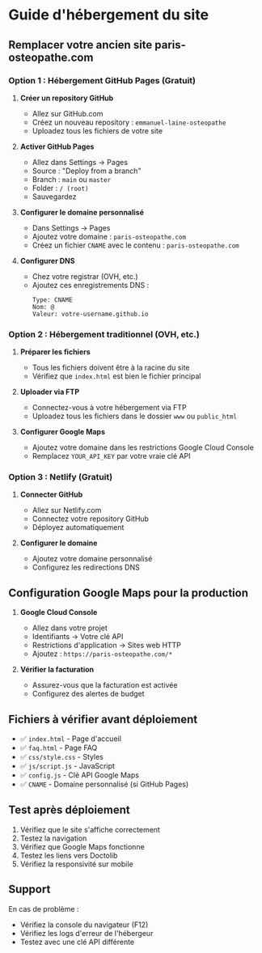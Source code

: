 # Guide d'hébergement du site

## Remplacer votre ancien site paris-osteopathe.com

### Option 1 : Hébergement GitHub Pages (Gratuit)

1. **Créer un repository GitHub**
   - Allez sur GitHub.com
   - Créez un nouveau repository : `emmanuel-laine-osteopathe`
   - Uploadez tous les fichiers de votre site

2. **Activer GitHub Pages**
   - Allez dans Settings → Pages
   - Source : "Deploy from a branch"
   - Branch : `main` ou `master`
   - Folder : `/ (root)`
   - Sauvegardez

3. **Configurer le domaine personnalisé**
   - Dans Settings → Pages
   - Ajoutez votre domaine : `paris-osteopathe.com`
   - Créez un fichier `CNAME` avec le contenu : `paris-osteopathe.com`

4. **Configurer DNS**
   - Chez votre registrar (OVH, etc.)
   - Ajoutez ces enregistrements DNS :
     ```
     Type: CNAME
     Nom: @
     Valeur: votre-username.github.io
     ```

### Option 2 : Hébergement traditionnel (OVH, etc.)

1. **Préparer les fichiers**
   - Tous les fichiers doivent être à la racine du site
   - Vérifiez que `index.html` est bien le fichier principal

2. **Uploader via FTP**
   - Connectez-vous à votre hébergement via FTP
   - Uploadez tous les fichiers dans le dossier `www` ou `public_html`

3. **Configurer Google Maps**
   - Ajoutez votre domaine dans les restrictions Google Cloud Console
   - Remplacez `YOUR_API_KEY` par votre vraie clé API

### Option 3 : Netlify (Gratuit)

1. **Connecter GitHub**
   - Allez sur Netlify.com
   - Connectez votre repository GitHub
   - Déployez automatiquement

2. **Configurer le domaine**
   - Ajoutez votre domaine personnalisé
   - Configurez les redirections DNS

## Configuration Google Maps pour la production

1. **Google Cloud Console**
   - Allez dans votre projet
   - Identifiants → Votre clé API
   - Restrictions d'application → Sites web HTTP
   - Ajoutez : `https://paris-osteopathe.com/*`

2. **Vérifier la facturation**
   - Assurez-vous que la facturation est activée
   - Configurez des alertes de budget

## Fichiers à vérifier avant déploiement

- ✅ `index.html` - Page d'accueil
- ✅ `faq.html` - Page FAQ
- ✅ `css/style.css` - Styles
- ✅ `js/script.js` - JavaScript
- ✅ `config.js` - Clé API Google Maps
- ✅ `CNAME` - Domaine personnalisé (si GitHub Pages)

## Test après déploiement

1. Vérifiez que le site s'affiche correctement
2. Testez la navigation
3. Vérifiez que Google Maps fonctionne
4. Testez les liens vers Doctolib
5. Vérifiez la responsivité sur mobile

## Support

En cas de problème :
- Vérifiez la console du navigateur (F12)
- Vérifiez les logs d'erreur de l'hébergeur
- Testez avec une clé API différente 